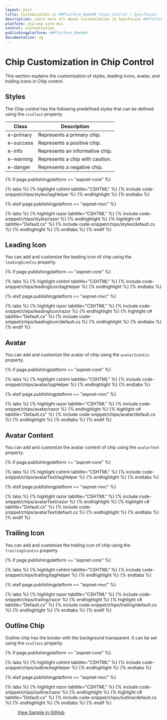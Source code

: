 ```yaml
---
layout: post
title: Customization in ##Platform_Name## Chips Control | Syncfusion
description: Learn here all about Customization in Syncfusion ##Platform_Name## Chips control of Syncfusion Essential JS 2 and more.
platform: ej2-asp-core-mvc
control: Customization
publishingplatform: ##Platform_Name##
documentation: ug
---
```


# Chip Customization in Chip Control

This section explains the customization of styles, leading icons, avatar, and trailing icons in Chip control.

## Styles

The Chip control has the following predefined styles that can be defined using the `cssClass` property.

| Class | Description |
| -------- | -------- |
| e-primary | Represents a primary chip. |
| e-success | Represents a positive chip. |
| e-info |  Represents an informative chip. |
| e-warning | Represents a chip with caution. |
| e-danger | Represents a negative chip. |

{% if page.publishingplatform == "aspnet-core" %}

{% tabs %}
{% highlight cshtml tabtitle="CSHTML" %}
{% include code-snippet/chips/styles/tagHelper %}
{% endhighlight %}
{% endtabs %}

{% elsif page.publishingplatform == "aspnet-mvc" %}

{% tabs %}
{% highlight razor tabtitle="CSHTML" %}
{% include code-snippet/chips/styles/razor %}
{% endhighlight %}
{% highlight c# tabtitle="Default.cs" %}
{% include code-snippet/chips/styles/default.cs %}
{% endhighlight %}
{% endtabs %}
{% endif %}



## Leading Icon

You can add and customize the leading icon of chip using the `leadingIconCss` property.

{% if page.publishingplatform == "aspnet-core" %}

{% tabs %}
{% highlight cshtml tabtitle="CSHTML" %}
{% include code-snippet/chips/leadingIcon/tagHelper %}
{% endhighlight %}
{% endtabs %}

{% elsif page.publishingplatform == "aspnet-mvc" %}

{% tabs %}
{% highlight razor tabtitle="CSHTML" %}
{% include code-snippet/chips/leadingIcon/razor %}
{% endhighlight %}
{% highlight c# tabtitle="Default.cs" %}
{% include code-snippet/chips/leadingIcon/default.cs %}
{% endhighlight %}
{% endtabs %}
{% endif %}



## Avatar

You can add and customize the avatar of chip using the `avatarIconCss` property.

{% if page.publishingplatform == "aspnet-core" %}

{% tabs %}
{% highlight cshtml tabtitle="CSHTML" %}
{% include code-snippet/chips/avatar/tagHelper %}
{% endhighlight %}
{% endtabs %}

{% elsif page.publishingplatform == "aspnet-mvc" %}

{% tabs %}
{% highlight razor tabtitle="CSHTML" %}
{% include code-snippet/chips/avatar/razor %}
{% endhighlight %}
{% highlight c# tabtitle="Default.cs" %}
{% include code-snippet/chips/avatar/default.cs %}
{% endhighlight %}
{% endtabs %}
{% endif %}



## Avatar Content

You can add and customize the avatar content of chip using the `avatarText` property.

{% if page.publishingplatform == "aspnet-core" %}

{% tabs %}
{% highlight cshtml tabtitle="CSHTML" %}
{% include code-snippet/chips/avatarText/tagHelper %}
{% endhighlight %}
{% endtabs %}

{% elsif page.publishingplatform == "aspnet-mvc" %}

{% tabs %}
{% highlight razor tabtitle="CSHTML" %}
{% include code-snippet/chips/avatarText/razor %}
{% endhighlight %}
{% highlight c# tabtitle="Default.cs" %}
{% include code-snippet/chips/avatarText/default.cs %}
{% endhighlight %}
{% endtabs %}
{% endif %}



## Trailing Icon

You can add and customize the trailing icon of chip using the `trailingIconCss` property.

{% if page.publishingplatform == "aspnet-core" %}

{% tabs %}
{% highlight cshtml tabtitle="CSHTML" %}
{% include code-snippet/chips/trailing/tagHelper %}
{% endhighlight %}
{% endtabs %}

{% elsif page.publishingplatform == "aspnet-mvc" %}

{% tabs %}
{% highlight razor tabtitle="CSHTML" %}
{% include code-snippet/chips/trailing/razor %}
{% endhighlight %}
{% highlight c# tabtitle="Default.cs" %}
{% include code-snippet/chips/trailing/default.cs %}
{% endhighlight %}
{% endtabs %}
{% endif %}



## Outline Chip

Outline chip has the border with the background transparent. It can be set using the `cssClass` property.

{% if page.publishingplatform == "aspnet-core" %}

{% tabs %}
{% highlight cshtml tabtitle="CSHTML" %}
{% include code-snippet/chips/outline/tagHelper %}
{% endhighlight %}
{% endtabs %}

{% elsif page.publishingplatform == "aspnet-mvc" %}

{% tabs %}
{% highlight razor tabtitle="CSHTML" %}
{% include code-snippet/chips/outline/razor %}
{% endhighlight %}
{% highlight c# tabtitle="Default.cs" %}
{% include code-snippet/chips/outline/default.cs %}
{% endhighlight %}
{% endtabs %}
{% endif %}

> [View Sample in GitHub](https://github.com/SyncfusionExamples/ASP-NET-Core-UG-Examples/tree/main/Chips/ChipsSample).